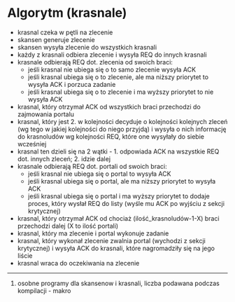 # Algorytm (krasnale)

- krasnal czeka w pętli na zlecenie
- skansen generuje zlecenie
- skansen wysyła zlecenie do wszystkich krasnali
- każdy z krasnali odbiera zlecenie i wysyła REQ do innych krasnali
- krasnale odbierają REQ dot. zlecenia od swoich braci:
    - jeśli krasnal nie ubiega się o to samo zlecenie wysyła ACK
    - jeśli krasnal ubiega się o to zlecenie, ale ma niższy priorytet to wysyła ACK i porzuca zadanie
    - jeśli krasnal ubiega się o to zlecenie i ma wyższy priorytet to nie wysyła ACK
- krasnal, który otrzymał ACK od wszystkich braci przechodzi do zajmowania portalu
- krasnal, który jest 2. w kolejności decyduje o kolejności kolejnych zleceń (wg tego w jakiej kolejności do niego przyjdą) i wysyła o nich informację do krasnoludów wg kolejności REQ, które one wysyłały do siebie wcześniej
- krasnal ten dzieli się na 2 wątki - 1. odpowiada ACK na wszystkie REQ dot. innych zleceń; 2. idzie dalej
- krasnale odbierają REQ dot. portali od swoich braci:
    - jeśli krasnal nie ubiega się o portal to wysyła ACK
    - jeśli krasnal ubiega się o portal, ale ma niższy priorytet to wysyła ACK
    - jeśli krasnal ubiega się o portal i ma wyższy priorytet to dodaje proces, który wysłał REQ do listy (wyśle mu ACK po wyjściu z sekcji krytycznej)
- krasnal, który otrzymał ACK od chociaż (ilość_krasnoludów-1-X) braci przechodzi dalej (X to ilość portali)
- krasnal, który ma zlecenie i portal wykonuje zadanie
- krasnal, który wykonał zlecenie zwalnia portal (wychodzi z sekcji krytycznej) i wysyła ACK do krasnali, które nagromadziły się na jego liście
- krasnal wraca do oczekiwania na zlecenie

-------------------------------------------------------


1. osobne programy dla skansenow i krasnali, liczba podawana podczas kompilacji - makro

